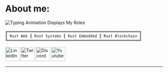 # About me:
![Typing Animation Displays My Roles](https://readme-typing-svg.herokuapp.com?color=%503385ff&lines=Hello+I'm+Felix+Figueroa;Welcome+to+my+Github+profile.!;)
        
    ╔═══════════════════════════════════════════════════════════╗ 
    ║ Rust Web ║ Rust Systems ║ Rust Embedded ║ Rust Blockchain ║
    ╚═══════════════════════════════════════════════════════════╝

<p align="justify">
<a href="https://www.linkedin.com/in/felix-manuel-figueroa-3b91551b/"><img alt="Linkedin" width="45px" src="https://img.icons8.com/stickers/45/000000/linkedin.png"/></a>
<a href="https://twitter.com/FelixM_Figueroa"><img alt="Twitter" width="45px" src="https://img.icons8.com/stickers/45/000000/twitter.png"/></a>
<img alt="Discord" width="45px" src="https://img.icons8.com/stickers/100/000000/discord.png"/>
<a href="https://www.youtube.com/channel/UCl51r-34GpQtP6WpqAR844Q"><img alt="Youtube" width="45px" src="https://img.icons8.com/stickers/45/000000/youtube-play.png"/></a>
</p>
<hr/> 

